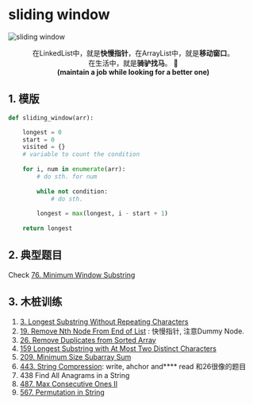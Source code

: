 # sliding window

![sliding window](https://i.imgur.com/pWFuBCj.png)

<center>在LinkedList中，就是<b>快慢指针</b>，在ArrayList中，就是<b>移动窗口</b>。</center>
	
<center>  在生活中，就是<b>骑驴找马</b>。 🦄  </center>
<center> <b> (maintain a job while looking for a better one)
  </b> </center>

## 1. 模版 
``` python 
def sliding_window(arr):

	longest = 0
	start = 0
	visited = {}
	# variable to count the condition 
	
	for i, num in enumerate(arr):
		# do sth. for num
	
		while not condition:
			# do sth. 
		  
		longest = max(longest, i - start + 1)
		
	return longest 
```

## 2. 典型题目

Check [76. Minimum Window Substring](https://willwang-x.github.io/2018/03/fast-and-slow)



## 3. 木桩训练

1. [3. Longest Substring Without Repeating Characters](https://leetcode.com/problems/longest-substring-without-repeating-characters/description/)	
1. [19. Remove Nth Node From End of List](https://leetcode.com/problems/remove-nth-node-from-end-of-list/description/) : 快慢指针, 注意Dummy Node.
1. [26. Remove Duplicates from Sorted Array](https://leetcode.com/problems/remove-duplicates-from-sorted-array/description/)
1. [159 Longest Substring with At Most Two Distinct Characters](https://leetcode.com/problems/longest-substring-with-at-most-two-distinct-characters/description/)
1. [209. Minimum Size Subarray Sum](https://leetcode.com/problems/minimum-size-subarray-sum/description/)
2. [443. String Compression](https://leetcode.com/problems/string-compression/): write, ahchor and**** read  和26很像的题目
1. 438 Find All Anagrams in a String
1. [487. Max Consecutive Ones II](https://leetcode.com/problems/max-consecutive-ones-ii/description/)
1. [567. Permutation in String](https://leetcode.com/problems/permutation-in-string/description/)